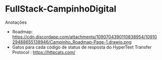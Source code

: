 # FullStack-CampinhoDigital
Anotações

- Roadmap: https://cdn.discordapp.com/attachments/1090704390110838954/1091029488655138946/Campinho_Roadmap-Page-1.drawio.png
- Gatos para cada código de status de resposta do HyperText Transfer Protocol :  https://httpcats.com/
